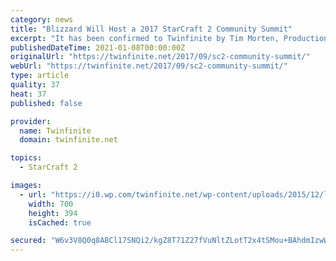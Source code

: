 ```yaml
---
category: news
title: "Blizzard Will Host a 2017 StarCraft 2 Community Summit"
excerpt: "It has been confirmed to Twinfinite by Tim Morten, Production Director for StarCraft 2, that Blizzard will be hosting a 2017 iteration of their SC2 community summit. The SC2 community summit was ..."
publishedDateTime: 2021-01-08T00:00:00Z
originalUrl: "https://twinfinite.net/2017/09/sc2-community-summit/"
webUrl: "https://twinfinite.net/2017/09/sc2-community-summit/"
type: article
quality: 37
heat: 37
published: false

provider:
  name: Twinfinite
  domain: twinfinite.net

topics:
  - StarCraft 2

images:
  - url: "https://i0.wp.com/twinfinite.net/wp-content/uploads/2015/12/legacy-of-the-void.jpg?fit=700%2C394&#038;ssl=1"
    width: 700
    height: 394
    isCached: true

secured: "W6v3V8Q0q8A8Cl17SNQi2/kgZ8T71Z27fVuNltZLotT2x4tSMou+BAhdmIzwWKTuOmHp1UecGBUV9smWc6TYGdFtnpQ9kUQLVTPDGVLyaMAlO7F4dhEnS4hBUdXm4IC3UF1eTAllMKUGJuWNRvksUGqh7JjG/l/LJWVzHUUGz50AtCVz7iT2CuB9El01zd+quzLQzgm+1gJ7nJ8D9rVW1rv/6wnoHqs5fV49xqGvqHjLYP37LPoTL3Z+0hzDTWkx6LzauCrOxgtc+BkyaudOe7ZIB1yhUceYIzkYtc1fdNxQ9akJhameeU7YD1L6Av9xCKT9sXyLtkGASZCrHQ+dfSCUo9iOiaEZmsUEHNU4vb8=;MzeC6vZtWWUDudmsbdvSrQ=="
---
```


